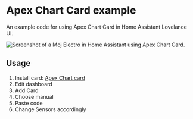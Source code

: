 # Apex Chart Card example
An example code for using Apex Chart Card in Home Assistant Lovelance UI.

![Screenshot of a Moj Electro in Home Assistant using Apex Chart Card.](https://github.com/frlequ/homeassistant-mojelektro/blob/main/assets/energy.jpg)

## Usage
1. Install card: [Apex Chart card](https://github.com/RomRider/apexcharts-card)
1. Edit dashboard
2. Add Card
3. Choose manual
4. Paste code
5. Change Sensors accordingly


